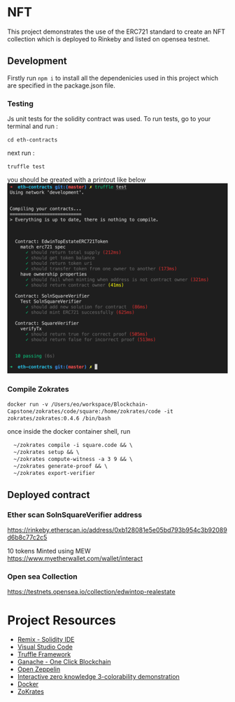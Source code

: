 # NFT

This project demonstrates the use of the ERC721 standard to create an NFT collection which is deployed to Rinkeby and listed on opensea testnet.


## Development

Firstly run  `npm i` to install all the dependenicies used in this project which are specified in the package.json file.

### Testing
Js unit tests for the solidity contract was used. To run tests, go to your terminal and run :

```
cd eth-contracts
``` 
next run : 
```
truffle test 
```

you should be greated with a printout like below
![](./images/test-truffle.png)

### Compile Zokrates
```
docker run -v /Users/eo/workspace/Blockchain-Capstone/zokrates/code/square:/home/zokrates/code -it zokrates/zokrates:0.4.6 /bin/bash
```
once inside the docker container shell, run 
```
  ~/zokrates compile -i square.code && \
  ~/zokrates setup && \
  ~/zokrates compute-witness -a 3 9 && \
  ~/zokrates generate-proof && \
  ~/zokrates export-verifier

```

## Deployed contract 

### Ether scan SolnSquareVerifier address
https://rinkeby.etherscan.io/address/0xb128081e5e05bd793b954c3b92089d6b8c77c2c5

10 tokens Minted using MEW https://www.myetherwallet.com/wallet/interact

### Open sea Collection
https://testnets.opensea.io/collection/edwintop-realestate


# Project Resources

* [Remix - Solidity IDE](https://remix.ethereum.org/)
* [Visual Studio Code](https://code.visualstudio.com/)
* [Truffle Framework](https://truffleframework.com/)
* [Ganache - One Click Blockchain](https://truffleframework.com/ganache)
* [Open Zeppelin ](https://openzeppelin.org/)
* [Interactive zero knowledge 3-colorability demonstration](http://web.mit.edu/~ezyang/Public/graph/svg.html)
* [Docker](https://docs.docker.com/install/)
* [ZoKrates](https://github.com/Zokrates/ZoKrates)
